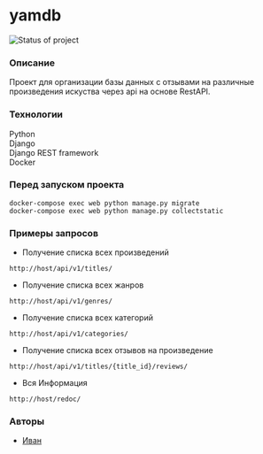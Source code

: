 # yamdb
![Status of project](https://github.com/AkuLinker/yamdb_final/actions/workflows/yamdb_workflow.yml/badge.svg)
### Описание
Проект для организации базы данных с отзывами на различные произведения искуства через api на основе RestAPI.
### Технологии
Python\
Django\
Django REST framework\
Docker
### Перед запуском проекта
```
docker-compose exec web python manage.py migrate
docker-compose exec web python manage.py collectstatic
```

### Примеры запросов
- Получение списка всех произведений
```
http://host/api/v1/titles/
```
- Получение списка всех жанров
```
http://host/api/v1/genres/
```
- Получение списка всех категорий
```
http://host/api/v1/categories/
```
- Получение списка всех отзывов на произведение
```
http://host/api/v1/titles/{title_id}/reviews/
```
- Вся Информация
```
http://host/redoc/
```
### Авторы
- [Иван](https://github.com/AkuLinker/ "GitHub аккаунт")
